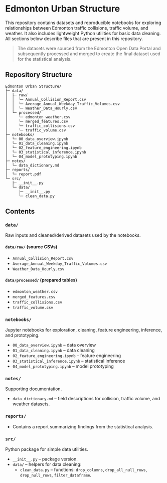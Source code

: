 # Edmonton Urban Structure

This repository contains datasets and reproducible notebooks for exploring relationships between Edmonton traffic collisions, traffic volume, and weather. It also includes lightweight Python utilities for basic data cleaning. All sections below describe  files that are present in this repository.

> The datasets were sourced from the Edmonton Open Data Portal and subsequently processed and merged to create the final dataset used for the statistical analysis.

## Repository Structure

```text
Edmonton Urban Structure/
├─ data/
│  ├─ raw/
│  │  └─ Annual_Collision_Report.csv
│  │  └─ Average_Annual_Weekday_Traffic_Volumes.csv
│  │  └─ Weather_Data_Hourly.csv
│  └─ processed/
│     └─ edmonton_weather.csv
│     └─ merged_features.csv
│     └─ traffic_collisions.csv
│     └─ traffic_volume.csv
├─ notebooks/
│  └─ 00_data_overview.ipynb
│  └─ 01_data_cleaning.ipynb
│  └─ 02_feature_engineering.ipynb
│  └─ 03_statistical_inference.ipynb
│  └─ 04_model_prototyping.ipynb
├─ notes/
│  └─ data_dictionary.md
├─ reports/
│  └─ report.pdf
└─ src/
   ├─ __init__.py
   └─ data/
      ├─ __init__.py
      └─ clean_data.py
```
 
## Contents

### `data/`
Raw inputs and cleaned/derived datasets used by the notebooks.

#### `data/raw/` (source CSVs)
- `Annual_Collision_Report.csv`
- `Average_Annual_Weekday_Traffic_Volumes.csv`
- `Weather_Data_Hourly.csv`

#### `data/processed/` (prepared tables)
- `edmonton_weather.csv`
- `merged_features.csv`
- `traffic_collisions.csv`
- `traffic_volume.csv`

### `notebooks/`
Jupyter notebooks for exploration, cleaning, feature engineering, inference, and prototyping.
- `00_data_overview.ipynb` – data overview
- `01_data_cleaning.ipynb` – data cleaning
- `02_feature_engineering.ipynb` – feature engineering
- `03_statistical_inference.ipynb` – statistical inference
- `04_model_prototyping.ipynb` – model prototyping

### `notes/`
Supporting documentation.
- `data_dictionary.md` – field descriptions for collision, traffic volume, and weather datasets.

### `reports/`
- Contains a report summarizing findings from the statistical analysis.

### `src/`
Python package for simple data utilities.
- `__init__.py` – package version.
- `data/` – helpers for data cleaning:
  - `clean_data.py` – functions: `drop_columns`, `drop_all_null_rows`, `drop_null_rows`, `filter_dataframe`.